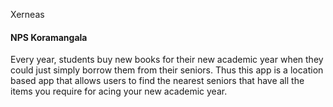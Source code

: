  Xerneas
#### NPS Koramangala
Every year, students buy new books for their new academic year when they could just simply borrow them from their seniors. Thus this app is a location based app that allows users to find the nearest seniors that have all the items you require for acing your new academic year.
